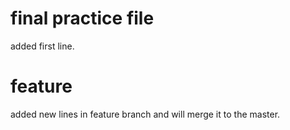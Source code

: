 
# final practice file

added first line.

# feature 

added new lines in feature branch and will merge it to the master.
